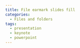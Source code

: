 ```yaml
---
title: File earmark slides fill
categories:
  - Files and folders
tags:
  - presentation
  - keynote
  - powerpoint
---
```

